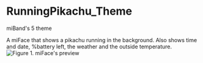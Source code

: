 # RunningPikachu_Theme
miBand's 5 theme

A miFace that shows a pikachu running in the background. Also shows time and date, %battery left, the weather and the outside temperature. 
![Figure 1. miFace's preview](https://github.com/Annabelesca/RunningPikachu_Theme/blob/main/RunningPikachu_preview.png)

